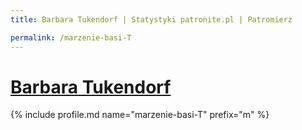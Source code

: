 ```yaml
---
title: Barbara Tukendorf | Statystyki patronite.pl | Patromierz

permalink: /marzenie-basi-T
---
```


# [Barbara Tukendorf](https://patronite.pl/marzenie-basi-T)

{% include profile.md name="marzenie-basi-T" prefix="m" %}
